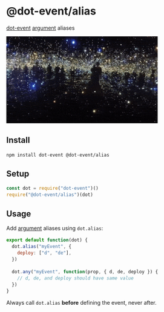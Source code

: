 # @dot-event/alias

[dot-event](https://github.com/dot-event/dot-event#readme) [argument](https://github.com/dot-event/dot-event#emit-argument) aliases

![alias](alias.gif)

## Install

```bash
npm install dot-event @dot-event/alias
```

## Setup

```js
const dot = require("dot-event")()
require("@dot-event/alias")(dot)
```

## Usage

Add [argument](https://github.com/dot-event/dot-event#emit-argument) aliases using `dot.alias`:

```js
export default function(dot) {
  dot.alias("myEvent", {
    deploy: ["d", "de"],
  })

  dot.any("myEvent", function(prop, { d, de, deploy }) {
    // d, de, and deploy should have same value
  })
}
```

Always call `dot.alias` **before** defining the event, never after.
